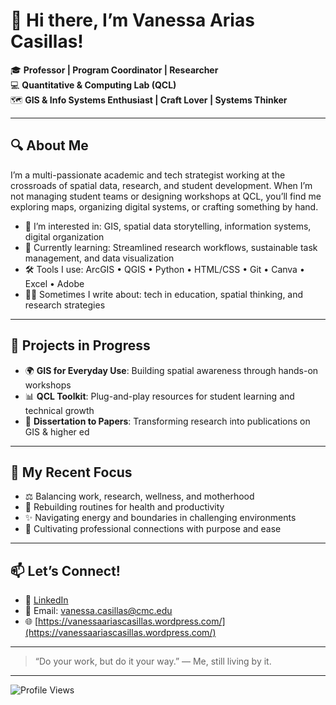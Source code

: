 # 👋 Hi there, I’m Vanessa Arias Casillas!

🎓 **Professor | Program Coordinator | Researcher**  
💻 **Quantitative & Computing Lab (QCL)**  
🗺️ **GIS & Info Systems Enthusiast | Craft Lover | Systems Thinker**

---

## 🔍 About Me

I’m a multi-passionate academic and tech strategist working at the crossroads of spatial data, research, and student development. When I’m not managing student teams or designing workshops at QCL, you’ll find me exploring maps, organizing digital systems, or crafting something by hand.

- 🧠 I’m interested in: GIS, spatial data storytelling, information systems, digital organization  
- 🌱 Currently learning: Streamlined research workflows, sustainable task management, and data visualization  
- 🛠️ Tools I use: ArcGIS • QGIS • Python • HTML/CSS • Git • Canva • Excel • Adobe  
- ✍🏽 Sometimes I write about: tech in education, spatial thinking, and research strategies

---

## 🔧 Projects in Progress

- 🌍 **GIS for Everyday Use**: Building spatial awareness through hands-on workshops  
- 📊 **QCL Toolkit**: Plug-and-play resources for student learning and technical growth  
- 📝 **Dissertation to Papers**: Transforming research into publications on GIS & higher ed  

---

## 📌 My Recent Focus

- ⚖️ Balancing work, research, wellness, and motherhood  
- 💪 Rebuilding routines for health and productivity  
- ✨ Navigating energy and boundaries in challenging environments  
- 🤝 Cultivating professional connections with purpose and ease

---

## 📫 Let’s Connect!

- 💼 [LinkedIn](https://www.linkedin.com/in/vanessaariascasillas/)  
- 📧 Email: [vanessa.casillas@cmc.edu](mailto:vanessa.casillas@cmc.edu)  
- 🌐 [https://vanessaariascasillas.wordpress.com/](https://vanessaariascasillas.wordpress.com/)

---

> “Do your work, but do it your way.” — Me, still living by it.

---

![Profile Views](https://komarev.com/ghpvc/?username=yourusername&style=flat-square)


